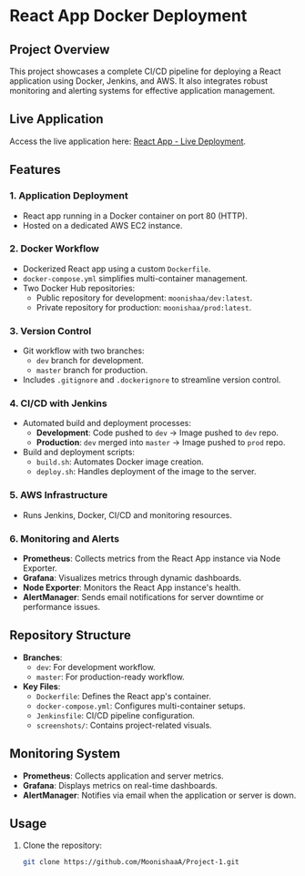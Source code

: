 # React App Docker Deployment

## Project Overview
This project showcases a complete CI/CD pipeline for deploying a React application using Docker, Jenkins, and AWS. It also integrates robust monitoring and alerting systems for effective application management.

## Live Application
Access the live application here: [React App - Live Deployment](http://65.2.123.191:80).

## Features

### 1. **Application Deployment**
- React app running in a Docker container on port 80 (HTTP).
- Hosted on a dedicated AWS EC2 instance.

### 2. **Docker Workflow**
- Dockerized React app using a custom `Dockerfile`.
- `docker-compose.yml` simplifies multi-container management.
- Two Docker Hub repositories:
  - Public repository for development: `moonishaa/dev:latest`.
  - Private repository for production: `moonishaa/prod:latest`.

### 3. **Version Control**
- Git workflow with two branches:
  - `dev` branch for development.
  - `master` branch for production.
- Includes `.gitignore` and `.dockerignore` to streamline version control.

### 4. **CI/CD with Jenkins**
- Automated build and deployment processes:
  - **Development**: Code pushed to `dev` → Image pushed to `dev` repo.
  - **Production**: `dev` merged into `master` → Image pushed to `prod` repo.
- Build and deployment scripts:
  - `build.sh`: Automates Docker image creation.
  - `deploy.sh`: Handles deployment of the image to the server.

### 5. **AWS Infrastructure**
  - Runs Jenkins, Docker, CI/CD and monitoring resources.
    
### 6. **Monitoring and Alerts**
- **Prometheus**: Collects metrics from the React App instance via Node Exporter.
- **Grafana**: Visualizes metrics through dynamic dashboards.
- **Node Exporter**: Monitors the React App instance's health.
- **AlertManager**: Sends email notifications for server downtime or performance issues.

## Repository Structure
- **Branches**:
  - `dev`: For development workflow.
  - `master`: For production-ready workflow.
- **Key Files**:
  - `Dockerfile`: Defines the React app's container.
  - `docker-compose.yml`: Configures multi-container setups.
  - `Jenkinsfile`: CI/CD pipeline configuration.
  - `screenshots/`: Contains project-related visuals.

## Monitoring System
- **Prometheus**: Collects application and server metrics.
- **Grafana**: Displays metrics on real-time dashboards.
- **AlertManager**: Notifies via email when the application or server is down.

## Usage
1. Clone the repository:
   ```bash
   git clone https://github.com/MoonishaaA/Project-1.git
